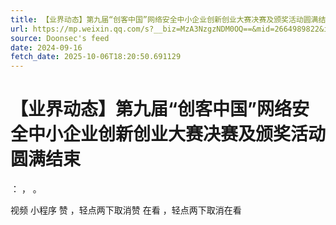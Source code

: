 ```yaml
---
title: 【业界动态】第九届“创客中国”网络安全中小企业创新创业大赛决赛及颁奖活动圆满结束
url: https://mp.weixin.qq.com/s?__biz=MzA3NzgzNDM0OQ==&mid=2664989822&idx=1&sn=6f1efc4a27eb193feb08236e7bd675e8
source: Doonsec's feed
date: 2024-09-16
fetch_date: 2025-10-06T18:20:50.691129
---
```


# 【业界动态】第九届“创客中国”网络安全中小企业创新创业大赛决赛及颁奖活动圆满结束

：
，
。

视频
小程序
赞
，轻点两下取消赞
在看
，轻点两下取消在看